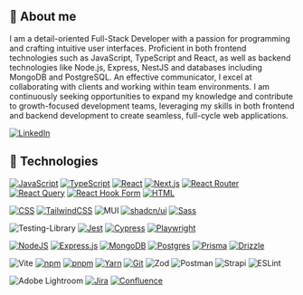 ## 🙍 About me

I am a detail-oriented Full-Stack Developer with a passion for programming and crafting intuitive user interfaces. Proficient in both frontend technologies such as JavaScript, TypeScript and React, as well as backend technologies like Node.js, Express, NestJS and databases including MongoDB and PostgreSQL. An effective communicator, I excel at collaborating with clients and working within team environments. I am continuously seeking opportunities to expand my knowledge and contribute to growth-focused development teams, leveraging my skills in both frontend and backend development to create seamless, full-cycle web applications.

[![LinkedIn](https://custom-icon-badges.demolab.com/badge/LinkedIn-0A66C2?logo=linkedin-white&logoColor=fff)](https://www.linkedin.com/in/nikodem-bilczewski/)

## 🔧 Technologies


[![JavaScript](https://img.shields.io/badge/JavaScript-F7DF1E?logo=javascript&logoColor=000)](#)
[![TypeScript](https://img.shields.io/badge/TypeScript-3178C6?logo=typescript&logoColor=fff)](#)
[![React](https://img.shields.io/badge/React-%2320232a.svg?logo=react&logoColor=%2361DAFB)](#)
[![Next.js](https://img.shields.io/badge/Next.js-black?logo=next.js&logoColor=white)](#)
[![React Router](https://img.shields.io/badge/React_Router-CA4245?logo=react-router&logoColor=white)](#)
[![React Query](https://img.shields.io/badge/React%20Query-FF4154?logo=reactquery&logoColor=fff)](#)
[![React Hook Form](https://img.shields.io/badge/React%20Hook%20Form-EC5990?logo=reacthookform&logoColor=fff)](#)
[![HTML](https://img.shields.io/badge/HTML-%23E34F26.svg?logo=html5&logoColor=white)](#)

[![CSS](https://img.shields.io/badge/CSS-639?logo=css&logoColor=fff)](#)
[![TailwindCSS](https://img.shields.io/badge/Tailwind%20CSS-%2338B2AC.svg?logo=tailwind-css&logoColor=white)](#)
![MUI](https://img.shields.io/badge/MUI-%230081CB.svg?style=for-the-badge&logo=mui&logoColor=white)
[![shadcn/ui](https://img.shields.io/badge/shadcn%2Fui-000?logo=shadcnui&logoColor=fff)](#)
[![Sass](https://img.shields.io/badge/Sass-C69?logo=sass&logoColor=fff)](#)

![Testing-Library](https://img.shields.io/badge/-TestingLibrary-%23E33332?style=for-the-badge&logo=testing-library&logoColor=white)
[![Jest](https://img.shields.io/badge/Jest-C21325?logo=jest&logoColor=fff)](#)
[![Cypress](https://img.shields.io/badge/Cypress-69D3A7?logo=cypress&logoColor=fff)](#)
[![Playwright](https://custom-icon-badges.demolab.com/badge/Playwright-2EAD33?logo=playwright&logoColor=fff)](#)

[![NodeJS](https://img.shields.io/badge/Node.js-6DA55F?logo=node.js&logoColor=white)](#)
[![Express.js](https://img.shields.io/badge/Express.js-%23404d59.svg?logo=express&logoColor=%2361DAFB)](#)
[![MongoDB](https://img.shields.io/badge/MongoDB-%234ea94b.svg?logo=mongodb&logoColor=white)](#)
[![Postgres](https://img.shields.io/badge/Postgres-%23316192.svg?logo=postgresql&logoColor=white)](#)
[![Prisma](https://img.shields.io/badge/Prisma-2D3748?logo=prisma&logoColor=white)](#)
[![Drizzle](https://img.shields.io/badge/Drizzle-C5F74F?logo=drizzle&logoColor=000)](#)


![Vite](https://img.shields.io/badge/vite-%23646CFF.svg?style=for-the-badge&logo=vite&logoColor=white)
[![npm](https://img.shields.io/badge/npm-CB3837?logo=npm&logoColor=fff)](#)
[![pnpm](https://img.shields.io/badge/pnpm-F69220?logo=pnpm&logoColor=fff)](#)
[![Yarn](https://img.shields.io/badge/Yarn-2C8EBB?logo=yarn&logoColor=fff)](#)
[![Git](https://img.shields.io/badge/Git-F05032?logo=git&logoColor=fff)](#)
![Zod](https://img.shields.io/badge/zod-%233068b7.svg?style=for-the-badge&logo=zod&logoColor=white)
![Postman](https://img.shields.io/badge/Postman-FF6C37?style=for-the-badge&logo=postman&logoColor=white)
![Strapi](https://img.shields.io/badge/strapi-%232E7EEA.svg?style=for-the-badge&logo=strapi&logoColor=white)
![ESLint](https://img.shields.io/badge/ESLint-4B3263?style=for-the-badge&logo=eslint&logoColor=white)

![Adobe Lightroom](https://img.shields.io/badge/Adobe%20Lightroom-31A8FF.svg?style=for-the-badge&logo=Adobe%20Lightroom&logoColor=white)
[![Jira](https://img.shields.io/badge/Jira-0052CC?logo=jira&logoColor=fff)](#)
[![Confluence](https://img.shields.io/badge/Confluence-172B4D?logo=confluence&logoColor=fff)](#)
